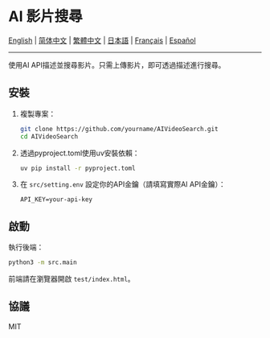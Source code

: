 # AI 影片搜尋

[English](README.md) | [简体中文](README_zh-CN.md) | [繁體中文](README_zh-TW.md) | [日本語](README_ja.md) | [Français](README_fr.md) | [Español](README_es.md)

---

使用AI API描述並搜尋影片。只需上傳影片，即可透過描述進行搜尋。

## 安裝
1. 複製專案：
   ```bash
   git clone https://github.com/yourname/AIVideoSearch.git
   cd AIVideoSearch
   ```
2. 透過pyproject.toml使用uv安裝依賴：
   ```bash
   uv pip install -r pyproject.toml
   ```
3. 在 `src/setting.env` 設定你的API金鑰（請填寫實際AI API金鑰）：
   ```env
   API_KEY=your-api-key
   ```

## 啟動
執行後端：
```bash
python3 -m src.main
```
前端請在瀏覽器開啟 `test/index.html`。

## 協議
MIT

